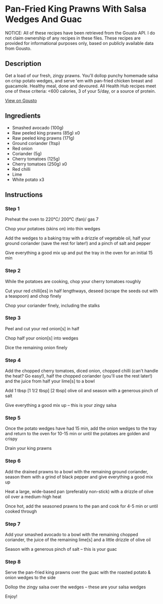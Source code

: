 # Pan-Fried King Prawns With Salsa Wedges And Guac

NOTICE: All of these recipes have been retrieved from the Gousto API. I do not claim ownership of any recipes in these files. These recipes are provided for informational purposes only, based on publicly available data from Gousto.

## Description

Get a load of our fresh, zingy prawns. You'll dollop punchy homemade salsa on crisp potato wedges, and serve 'em with pan-fried chicken breast and guacamole. Healthy meal, done and devoured. All Health Hub recipes meet one of these criteria: <600 calories, 3 of your 5/day, or a source of protein.

[View on Gousto](https://www.gousto.co.uk/recipes/cookbook/pan-fried-king-prawns-with-salsa-wedges-and-guac)

## Ingredients

- Smashed avocado (100g)
- Raw peeled king prawns (85g) x0
- Raw peeled king prawns (171g)
- Ground coriander (1tsp)
- Red onion
- Coriander (5g)
- Cherry tomatoes (125g)
- Cherry tomatoes (250g) x0
- Red chilli
- Lime
- White potato x3

## Instructions


### Step 1

Preheat the oven to 220°C/ 200°C (fan)/ gas 7

Chop your potatoes (skins on) into thin wedges

Add the wedges to a baking tray with a drizzle of vegetable oil, half your ground coriander (save the rest for later!) and a pinch of salt and pepper

Give everything a good mix up and put the tray in the oven for an initial 15 min


### Step 2

While the potatoes are cooking, chop your cherry tomatoes roughly

Cut your red chilli[es] in half lengthways, deseed (scrape the seeds out with a teaspoon) and chop finely

Chop your coriander finely, including the stalks


### Step 3

Peel and cut your red onion[s]<span class="text-danger"> </span>in half

Chop half your onion[s] into wedges

Dice the remaining onion finely


### Step 4

Add the chopped cherry tomatoes, diced onion, chopped chilli (can't handle the heat? Go easy!), half the chopped coriander (you'll use the rest later!) and the juice from half your lime[s] to a bowl

Add 1 tbsp <span class="text-purple">[1 1/2 tbsp]</span> <span class="text-danger">[2 tbsp]</span> olive oil and season with a generous pinch of salt

Give everything a good mix up – this is your zingy salsa


### Step 5

Once the potato wedges have had 15 min, add the onion wedges to the tray and return to the oven for 10-15 min or until the potatoes are golden and crispy

Drain your king prawns


### Step 6

Add the drained prawns to a bowl with the remaining ground coriander, season them with a grind of black pepper and give everything a good mix up

Heat a large, wide-based pan (preferably non-stick) with a drizzle of olive oil over a medium-high heat

Once hot, add the seasoned prawns to the pan and cook for 4-5 min or until cooked through


### Step 7

Add your smashed avocado to a bowl with the remaining chopped coriander, the juice of the remaining lime[s] and a little drizzle of olive oil

Season with a generous pinch of salt – this is your guac

### Step 8

Serve the pan-fried king prawns over the guac with the roasted potato & onion wedges to the side

Dollop the zingy salsa over the wedges – these are your salsa wedges

Enjoy!

